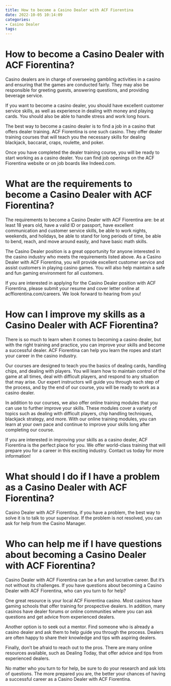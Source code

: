 ```yaml
---
title: How to become a Casino Dealer with ACF Fiorentina
date: 2022-10-05 10:14:09
categories:
- Casino Dealer
tags:
---
```



#  How to become a Casino Dealer with ACF Fiorentina?

Casino dealers are in charge of overseeing gambling activities in a casino and ensuring that the games are conducted fairly. They may also be responsible for greeting guests, answering questions, and providing beverage service.

If you want to become a casino dealer, you should have excellent customer service skills, as well as experience in dealing with money and playing cards. You should also be able to handle stress and work long hours.

The best way to become a casino dealer is to find a job in a casino that offers dealer training. ACF Fiorentina is one such casino. They offer dealer training courses that will teach you the necessary skills for dealing blackjack, baccarat, craps, roulette, and poker.

Once you have completed the dealer training course, you will be ready to start working as a casino dealer. You can find job openings on the ACF Fiorentina website or on job boards like Indeed.com.

#  What are the requirements to become a Casino Dealer with ACF Fiorentina?

The requirements to become a Casino Dealer with ACF Fiorentina are: be at least 18 years old, have a valid ID or passport, have excellent communication and customer service skills, be able to work nights, weekends, and holidays, be able to stand for long periods of time, be able to bend, reach, and move around easily, and have basic math skills.

The Casino Dealer position is a great opportunity for anyone interested in the casino industry who meets the requirements listed above. As a Casino Dealer with ACF Fiorentina, you will provide excellent customer service and assist customers in playing casino games. You will also help maintain a safe and fun gaming environment for all customers.

If you are interested in applying for the Casino Dealer position with ACF Fiorentina, please submit your resume and cover letter online at acffiorentina.com/careers. We look forward to hearing from you!

#  How can I improve my skills as a Casino Dealer with ACF Fiorentina?

There is so much to learn when it comes to becoming a casino dealer, but with the right training and practice, you can improve your skills and become a successful dealer. ACF Fiorentina can help you learn the ropes and start your career in the casino industry.

Our courses are designed to teach you the basics of dealing cards, handling chips, and dealing with players. You will learn how to maintain control of the game at all times, deal with difficult players, and respond to any situation that may arise. Our expert instructors will guide you through each step of the process, and by the end of our course, you will be ready to work as a casino dealer.

In addition to our courses, we also offer online training modules that you can use to further improve your skills. These modules cover a variety of topics such as dealing with difficult players, chip handling techniques, blackjack strategy, and more. With our online training modules, you can learn at your own pace and continue to improve your skills long after completing our course.

If you are interested in improving your skills as a casino dealer, ACF Fiorentina is the perfect place for you. We offer world-class training that will prepare you for a career in this exciting industry. Contact us today for more information!

#  What should I do if I have a problem as a Casino Dealer with ACF Fiorentina?

Casino Dealer with ACF Fiorentina, if you have a problem, the best way to solve it is to talk to your supervisor. If the problem is not resolved, you can ask for help from the Casino Manager.

#  Who can help me if I have questions about becoming a Casino Dealer with ACF Fiorentina?

Casino Dealer with ACF Fiorentina can be a fun and lucrative career. But it’s not without its challenges. If you have questions about becoming a Casino Dealer with ACF Fiorentina, who can you turn to for help?

One great resource is your local ACF Fiorentina casino. Most casinos have gaming schools that offer training for prospective dealers. In addition, many casinos have dealer forums or online communities where you can ask questions and get advice from experienced dealers.

Another option is to seek out a mentor. Find someone who is already a casino dealer and ask them to help guide you through the process. Dealers are often happy to share their knowledge and tips with aspiring dealers.

Finally, don’t be afraid to reach out to the pros. There are many online resources available, such as Dealing Today, that offer advice and tips from experienced dealers.

No matter who you turn to for help, be sure to do your research and ask lots of questions. The more prepared you are, the better your chances of having a successful career as a Casino Dealer with ACF Fiorentina.